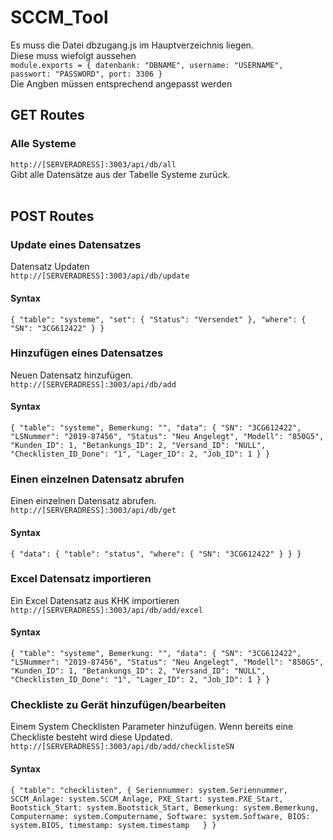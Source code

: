# SCCM_Tool<br>
Es muss die Datei dbzugang.js im Hauptverzeichnis liegen.<br>
Diese muss wiefolgt aussehen<br>
`module.exports = {
    datenbank: "DBNAME",
    username: "USERNAME",
    passwort: "PASSWORD",
    port: 3306
}`<br>
Die Angben müssen entsprechend angepasst werden<br>
## GET Routes<br>
### Alle Systeme<br>
`http://[SERVERADRESS]:3003/api/db/all`<br>
Gibt alle Datensätze aus der Tabelle Systeme zurück.<br>
<br>
## POST Routes<br>

### Update eines Datensatzes<br>
Datensatz Updaten<br>
`http://[SERVERADRESS]:3003/api/db/update`<br>
#### Syntax<br>
`{
	"table": "systeme",
	"set": {
		"Status": "Versendet"
	},
	"where": {
		"SN": "3CG612422"
	}
}`<br>

### Hinzufügen eines Datensatzes<br>
Neuen Datensatz hinzufügen.<br>
`http://[SERVERADRESS]:3003/api/db/add`<br>
#### Syntax<br>
`
{
	"table": "systeme",
	Bemerkung: "",
	"data": {
		"SN": "3CG612422",
		"LSNummer": "2019-87456",
		"Status": "Neu Angelegt",
		"Modell": "850G5",
		"Kunden_ID": 1,
		"Betankungs_ID": 2,
		"Versand_ID": "NULL",
		"Checklisten_ID_Done": "1",
		"Lager_ID": 2,
		"Job_ID": 1
	}
}
`<br>

### Einen einzelnen Datensatz abrufen<br>
Einen einzelnen Datensatz abrufen.<br>
`http://[SERVERADRESS]:3003/api/db/get`<br>
#### Syntax<br>
`
{
"data": {
	"table": "status",
	"where": {
		"SN": "3CG612422"
	}
 }
}
`<br>

### Excel Datensatz importieren<br>
Ein Excel Datensatz aus KHK importieren<br>
`http://[SERVERADRESS]:3003/api/db/add/excel`<br>
#### Syntax<br>
`
{
	"table": "systeme",
	Bemerkung: "",
	"data": {
		"SN": "3CG612422",
		"LSNummer": "2019-87456",
		"Status": "Neu Angelegt",
		"Modell": "850G5",
		"Kunden_ID": 1,
		"Betankungs_ID": 2,
		"Versand_ID": "NULL",
		"Checklisten_ID_Done": "1",
		"Lager_ID": 2,
		"Job_ID": 1
	}
}
`<br>
### Checkliste zu Gerät hinzufügen/bearbeiten<br>
Einem System Checklisten Parameter hinzufügen. Wenn bereits eine Checkliste besteht wird diese Updated.<br>
`http://[SERVERADRESS]:3003/api/db/add/checklisteSN`<br>
#### Syntax<br>
`
{
	"table": "checklisten",
	{
        Seriennummer: system.Seriennummer,
        SCCM_Anlage: system.SCCM_Anlage,
        PXE_Start: system.PXE_Start,
        Bootstick_Start: system.Bootstick_Start,
        Bemerkung: system.Bemerkung,
        Computername: system.Computername,
        Software: system.Software,
        BIOS: system.BIOS,
        timestamp: system.timestamp  
    }
}
`<br>
